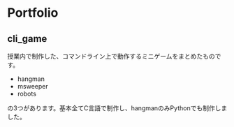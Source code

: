 # Portfolio
## cli_game
授業内で制作した、コマンドライン上で動作するミニゲームをまとめたものです。
- hangman
- msweeper
- robots

の3つがあります。基本全てC言語で制作し、hangmanのみPythonでも制作しました。
